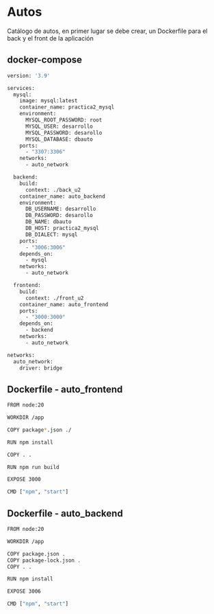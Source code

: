 
# Autos

Catálogo de autos, en primer lugar se debe crear, un Dockerfile para el back y el front de la aplicación


## docker-compose

```bash
version: '3.9'

services:
  mysql:
    image: mysql:latest
    container_name: practica2_mysql
    environment:
      MYSQL_ROOT_PASSWORD: root
      MYSQL_USER: desarrollo
      MYSQL_PASSWORD: desarollo
      MYSQL_DATABASE: dbauto
    ports:
      - "3307:3306"
    networks:
      - auto_network

  backend:
    build:
      context: ./back_u2
    container_name: auto_backend
    environment:
      DB_USERNAME: desarrollo
      DB_PASSWORD: desarollo
      DB_NAME: dbauto
      DB_HOST: practica2_mysql
      DB_DIALECT: mysql
    ports:
      - "3006:3006"
    depends_on:
      - mysql
    networks:
      - auto_network

  frontend:
    build:
      context: ./front_u2
    container_name: auto_frontend
    ports:
      - "3000:3000"
    depends_on:
      - backend
    networks:
      - auto_network

networks:
  auto_network:
    driver: bridge

```

## Dockerfile - auto_frontend

```bash
FROM node:20

WORKDIR /app

COPY package*.json ./

RUN npm install

COPY . .

RUN npm run build

EXPOSE 3000

CMD ["npm", "start"]

```

## Dockerfile - auto_backend
```bash
FROM node:20

WORKDIR /app

COPY package.json .
COPY package-lock.json .
COPY . .

RUN npm install

EXPOSE 3006

CMD ["npm", "start"]
```
